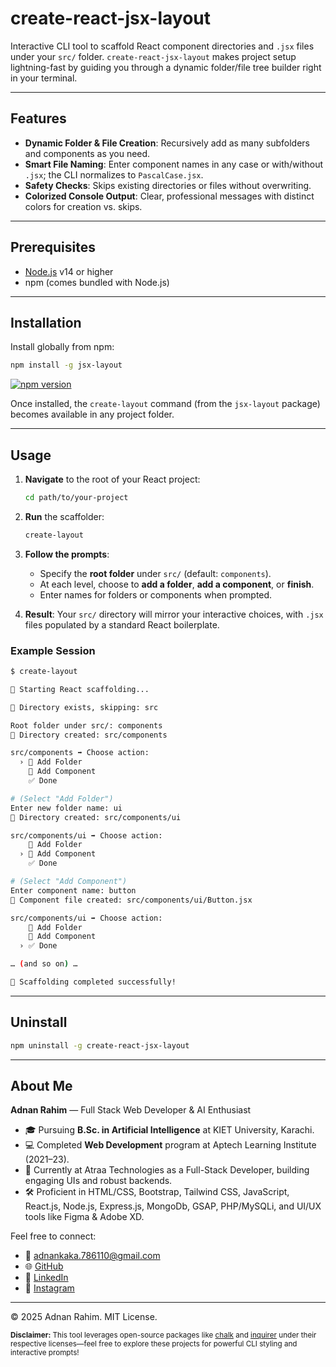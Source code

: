 # create-react-jsx-layout

Interactive CLI tool to scaffold React component directories and `.jsx` files under your `src/` folder. `create-react-jsx-layout` makes project setup lightning-fast by guiding you through a dynamic folder/file tree builder right in your terminal.

---

## Features

- **Dynamic Folder & File Creation**: Recursively add as many subfolders and components as you need.
- **Smart File Naming**: Enter component names in any case or with/without `.jsx`; the CLI normalizes to `PascalCase.jsx`.
- **Safety Checks**: Skips existing directories or files without overwriting.
- **Colorized Console Output**: Clear, professional messages with distinct colors for creation vs. skips.

---

## Prerequisites

- [Node.js](https://nodejs.org/) v14 or higher
- npm (comes bundled with Node.js)

---

## Installation

Install globally from npm:

```bash
npm install -g jsx-layout
```

[![npm version](https://badge.fury.io/js/jsx-layout.svg)](https://www.npmjs.com/package/jsx-layout)

Once installed, the `create-layout` command (from the `jsx-layout` package) becomes available in any project folder.

---

## Usage

1. **Navigate** to the root of your React project:

   ```bash
   cd path/to/your-project
   ```

2. **Run** the scaffolder:

   ```bash
   create-layout
   ```

3. **Follow the prompts**:

   - Specify the **root folder** under `src/` (default: `components`).
   - At each level, choose to **add a folder**, **add a component**, or **finish**.
   - Enter names for folders or components when prompted.

4. **Result**: Your `src/` directory will mirror your interactive choices, with `.jsx` files populated by a standard React boilerplate.

### Example Session

```bash
$ create-layout

🚀 Starting React scaffolding...

📂 Directory exists, skipping: src

Root folder under src/: components
📂 Directory created: src/components

src/components ➡ Choose action:
  › 📁 Add Folder
    📄 Add Component
    ✅ Done

# (Select "Add Folder")
Enter new folder name: ui
📂 Directory created: src/components/ui

src/components/ui ➡ Choose action:
    📁 Add Folder
  › 📄 Add Component
    ✅ Done

# (Select "Add Component")
Enter component name: button
📄 Component file created: src/components/ui/Button.jsx

src/components/ui ➡ Choose action:
    📁 Add Folder
    📄 Add Component
  › ✅ Done

… (and so on) …

🎉 Scaffolding completed successfully!
```

---

## Uninstall

```bash
npm uninstall -g create-react-jsx-layout
```

---

## About Me

**Adnan Rahim** — Full Stack Web Developer & AI Enthusiast

- 🎓 Pursuing **B.Sc. in Artificial Intelligence** at KIET University, Karachi.
- 💻 Completed **Web Development** program at Aptech Learning Institute (2021–23).
- 🏢 Currently at Atraa Technologies as a Full-Stack Developer, building engaging UIs and robust backends.
- 🛠️ Proficient in HTML/CSS, Bootstrap, Tailwind CSS, JavaScript, React.js, Node.js, Express.js, MongoDb, GSAP, PHP/MySQLi, and UI/UX tools like Figma & Adobe XD.

Feel free to connect:

- 📧 [adnankaka.786110@gmail.com](mailto:adnankaka.786110@gmail.com)
- 🌐 [GitHub](https://github.com/adnanrahim110)
- 🔗 [LinkedIn](https://www.linkedin.com/in/adnanrahim110)
- 📸 [Instagram](https://www.instagram.com/_.adnan._110/)

---

© 2025 Adnan Rahim. MIT License.

<small>**Disclaimer:** This tool leverages open-source packages like [chalk](https://github.com/chalk/chalk) and [inquirer](https://github.com/SBoudrias/Inquirer.js) under their respective licenses—feel free to explore these projects for powerful CLI styling and interactive prompts!</small>
